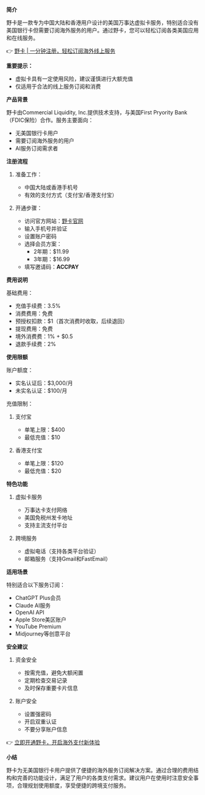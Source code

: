 **简介**

野卡是一款专为中国大陆和香港用户设计的美国万事达虚拟卡服务，特别适合没有美国银行卡但需要订阅海外服务的用户。通过野卡，您可以轻松订阅各类美国应用和在线服务。

👉 [野卡 | 一分钟注册，轻松订阅海外线上服务](https://bit.ly/bewildcard)

**重要提示：**
- 虚拟卡具有一定使用风险，建议谨慎进行大额充值
- 仅适用于合法的线上服务订阅和消费

**产品背景**

野卡由Commercial Liquidity, Inc.提供技术支持，与美国First Pryority Bank（FDIC保险）合作。服务主要面向：
- 无美国银行卡用户
- 需要订阅海外服务的用户
- AI服务订阅需求者

**注册流程**

1. 准备工作：
   - 中国大陆或香港手机号
   - 有效的支付方式（支付宝/香港支付宝）

2. 开通步骤：
   - 访问官方网站：[野卡官网](https://bit.ly/bewildcard)
   - 输入手机号并验证
   - 设置账户密码
   - 选择会员方案：
     * 2年期：$11.99
     * 3年期：$16.99
   - 填写邀请码：**ACCPAY**

**费用说明**

基础费用：
- 充值手续费：3.5%
- 消费费用：免费
- 预授权扣款：$1（首次消费时收取，后续退回）
- 提现费用：免费
- 境外消费费：1% + $0.5
- 退款手续费：2%

**使用限额**

账户额度：
- 实名认证后：$3,000/月
- 未实名认证：$100/月

充值限制：
1. 支付宝
   - 单笔上限：$400
   - 最低充值：$10
   
2. 香港支付宝
   - 单笔上限：$120
   - 最低充值：$20

**特色功能**

1. 虚拟卡服务
   - 万事达卡支付网络
   - 美国免税州发卡地址
   - 支持主流支付平台

2. 跨境服务
   - 虚拟电话（支持各类平台验证）
   - 邮箱服务（支持Gmail和FastEmail）

**适用场景**

特别适合以下服务订阅：
- ChatGPT Plus会员
- Claude AI服务
- OpenAI API
- Apple Store美区账户
- YouTube Premium
- Midjourney等创意平台

**安全建议**

1. 资金安全
   - 按需充值，避免大额闲置
   - 定期检查交易记录
   - 及时保存重要卡片信息

2. 账户安全
   - 设置强密码
   - 开启双重认证
   - 不要分享账户信息

👉 [立即开通野卡，开启海外支付新体验](https://bit.ly/bewildcard)

**小结**

野卡为无美国银行卡用户提供了便捷的海外服务订阅解决方案。通过合理的费用结构和完善的功能设计，满足了用户的各类支付需求。建议用户在使用时注意安全事项，合理规划使用额度，享受便捷的跨境支付服务。